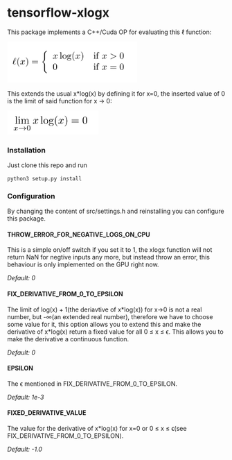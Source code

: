 # tensorflow-xlogx
This package implements a C++/Cuda OP for evaluating this &#8467; function:

<img src="https://raw.githubusercontent.com/dwd31415/tensorflow-xlogx/master/formulas/formula_ell.png" width="300">

This extends the usual x\*log(x) by defining it for x=0, the inserted value of 0 is the limit of said function for x -> 0:

 <img src="https://raw.githubusercontent.com/dwd31415/tensorflow-xlogx/master/formulas/limit.png" width="210">

### Installation 
Just clone this repo and run 
```
python3 setup.py install
```
### Configuration 
By changing the content of src/settings.h and reinstalling you can configure this package.
#### THROW_ERROR_FOR_NEGATIVE_LOGS_ON_CPU
This is a simple on/off switch if you set it to 1, the xlogx function will not return NaN for negtive inputs any more, but instead throw an error, this behaviour is only implemented on the GPU right now.

*Default: 0*
#### FIX_DERIVATIVE_FROM_0_TO_EPSILON
The limit of log(x) + 1(the deriavtive of x\*log(x)) for x->0 is not a real number, but -&#8734;(an extended real number), therefore we have to choose some value for it, this option allows you to extend this and make the derivative of x\*log(x) return a fixed value for all 0	&#8804; x	&#8804; &#1013;. This allows you to make the derivative a continuous function.

*Default: 0*
#### EPSILON
The &#1013; mentioned in FIX_DERIVATIVE_FROM_0_TO_EPSILON.

*Default: 1e-3*
#### FIXED_DERIVATIVE_VALUE 
The value for the derivative of x\*log(x) for x=0 or 0	&#8804; x	&#8804; &#1013;(see FIX_DERIVATIVE_FROM_0_TO_EPSILON).

*Default: -1.0*
